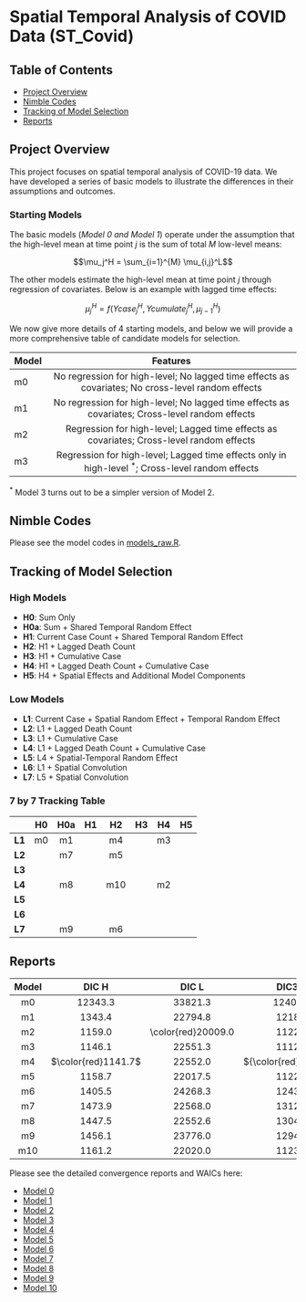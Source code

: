# Spatial Temporal Analysis of COVID Data (ST_Covid)

## Table of Contents
- [Project Overview](#project-overview)
- [Nimble Codes](#nimble-codes)
- [Tracking of Model Selection](#tracking-of-model-selection)
- [Reports](#reports)

## Project Overview

This project focuses on spatial temporal analysis of COVID-19 data. We have developed a series of basic models to illustrate the differences in their assumptions and outcomes.  

### Starting Models 
The basic models (*Model 0 and Model 1*) operate under the assumption that the high-level mean at time point $j$ is the sum of total $M$ low-level means: 

$$\mu_j^H = \sum_{i=1}^{M} \mu_{i,j}^L$$

The other models estimate the high-level mean at time point $j$ through regression of covariates. Below is an example with lagged time effects: 

$$\mu_j^H = f(Ycase_{j}^H, Ycumulate_{j}^H, \mu_{j-1}^H)$$

We now give more details of 4 starting models, and below we will provide a more comprehensive table of candidate models for selection.

| Model | Features |
|-------|:--------:|
| m0 | No regression for high-level; No lagged time effects as covariates; No cross-level random effects |
| m1 | No regression for high-level; No lagged time effects as covariates; Cross-level random effects |
| m2 | Regression for high-level; Lagged time effects as covariates; Cross-level random effects | 
| m3 | Regression for high-level; Lagged time effects only in high-level ${}^*$; Cross-level random effects | 

${}^*$ Model 3 turns out to be a simpler version of Model 2.

## Nimble Codes

Please see the model codes in [models_raw.R](https://github.com/Sijianf/ST_Covid/blob/main/codes/models_raw.R).  

## Tracking of Model Selection

### High Models
- **H0**: Sum Only
- **H0a**: Sum + Shared Temporal Random Effect
- **H1**: Current Case Count + Shared Temporal Random Effect
- **H2**: H1 + Lagged Death Count
- **H3**: H1 + Cumulative Case
- **H4**: H1 + Lagged Death Count + Cumulative Case
- **H5**: H4 + Spatial Effects and Additional Model Components

### Low Models
- **L1**: Current Case + Spatial Random Effect + Temporal Random Effect
- **L2**: L1 + Lagged Death Count
- **L3**: L1 + Cumulative Case
- **L4**: L1 + Lagged Death Count + Cumulative Case
- **L5**: L4 + Spatial-Temporal Random Effect
- **L6**: L1 + Spatial Convolution
- **L7**: L5 + Spatial Convolution

### 7 by 7 Tracking Table

|         |  **H0**  |  **H0a** |  **H1**  |  **H2**  |  **H3**  |  **H4**  |  **H5**  |
|:-------:|:--------:|:--------:|:--------:|:--------:|:--------:|:--------:|:--------:|
| **L1**  |    m0    |    m1    |          |    m4    |          |    m3    |          |
| **L2**  |          |    m7    |          |    m5    |          |          |          |
| **L3**  |          |          |          |          |          |          |          |
| **L4**  |          |    m8    |          |    m10   |          |    m2    |          |
| **L5**  |          |          |          |          |          |          |          |
| **L6**  |          |          |          |          |          |          |          |
| **L7**  |          |    m9    |          |    m6    |          |          |          |

## Reports


| Model |   DIC H   |    DIC L   |   DIC3 H   |    DIC3 L  |   PWAIC H  |   PWAIC L  |   WAIC H   |   WAIC L   |
|:-----:|:---------:|:----------:|:----------:|:----------:|:----------:|:----------:|:----------:|:----------:|
|  m0   |  12343.3  |  33821.3   |  12406.3   |  33901.4   |    92.9    |   162.8    |  12411.1   |  33906.4   |
|  m1   |  1343.4   |  22794.8   |  1218.3    |  22823.8   |    63.4    |   196.0    |  1258.2    |  22835.7   |
|  m2   |  1159.0   | \color{red}20009.0 |  1122.7    |  22065.5   |    26.6    |   190.6    |  1136.4    |  22078.4   |
|  m3   |  1146.1   |  22551.3   |  1112.9    |  22642.5   |    23.3    |   206.4    |  1124.7    |  22656.2   |
|  m4   | $\color{red}1141.7$ |  22552.0   | ${\color{red}1111.5}$ |  22638.2   |   {\color{red}22.6} |   203.6    | {\color{red}1122.8} |  22651.9   |
|  m5   |  1158.7   |  22017.5   |  1122.8    |  22085.9   |    26.4    |   187.0    |  1136.2    |  22098.6   |
|  m6   |  1405.5   |  24268.3   |  1243.8    |  21376.4   |    89.9    |   1524.8   |  1312.6    |  22101.5   |
|  m7   |  1473.9   |  22568.0   |  1312.3    |  22441.7   |    122.9   |   136.6    |  1407.7    |  22448.2   |
|  m8   |  1447.5   |  22552.6   |  1304.7    |  22449.1   |    117.9   | {\color{red}136.0} |  1395.5    |  22455.2   |
|  m9   |  1456.1   |  23776.0   |  1294.4    | {\color{red}21169.1} |    95.1    |   1535.9   |  1362.5    | {\color{red}21913.2} |
|  m10  |  1161.2   |  22020.0   |  1123.7    |  22086.4   |    26.8    |   187.4    |  1137.5    |  22098.6   |

Please see the detailed convergence reports and WAICs here: 

- [Model 0](https://sijianf.github.io/ST_Covid/pages/Report_Aug_m0.html)
- [Model 1](https://sijianf.github.io/ST_Covid/pages/Report_Aug_m1.html)
- [Model 2](https://sijianf.github.io/ST_Covid/pages/Report_Aug_m2.html)
- [Model 3](https://sijianf.github.io/ST_Covid/pages/Report_Aug_m3.html)
- [Model 4](https://sijianf.github.io/ST_Covid/pages/Report_Aug_m4.html)
- [Model 5](https://sijianf.github.io/ST_Covid/pages/Report_Aug_m5.html)
- [Model 6](https://sijianf.github.io/ST_Covid/pages/Report_Aug_m6.html)
- [Model 7](https://sijianf.github.io/ST_Covid/pages/Report_Aug_m7.html)
- [Model 8](https://sijianf.github.io/ST_Covid/pages/Report_Aug_m8.html)
- [Model 9](https://sijianf.github.io/ST_Covid/pages/Report_Aug_m9.html)
- [Model 10](https://sijianf.github.io/ST_Covid/pages/Report_Aug_m10.html)





